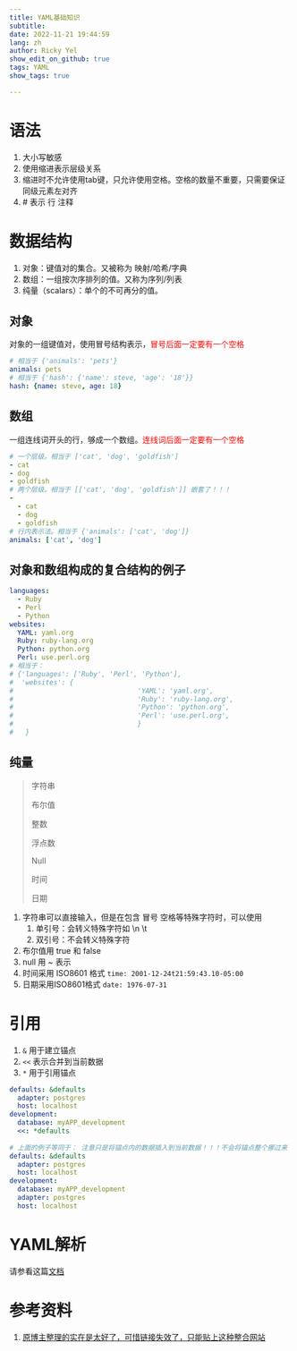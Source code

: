 ```yaml
---
title: YAML基础知识
subtitle: 
date: 2022-11-21 19:44:59
lang: zh
author: Ricky Yel
show_edit_on_github: true
tags: YAML
show_tags: true

---
```


# 语法

1. 大小写敏感
2. 使用缩进表示层级关系
3. 缩进时不允许使用tab键，只允许使用空格。空格的数量不重要，只需要保证同级元素左对齐
4. \# 表示 行 注释

# 数据结构 

1. 对象：键值对的集合。又被称为 映射/哈希/字典
2. 数组：一组按次序排列的值。又称为序列/列表
3. 纯量（scalars）：单个的不可再分的值。

## 对象

对象的一组键值对，使用冒号结构表示，<font color =red>冒号后面一定要有一个空格</font>

```yaml
# 相当于 {'animals': 'pets'}
animals: pets
# 相当于 {'hash': {'name': steve, 'age': '18'}}
hash: {name: steve, age: 18}
```

## 数组

一组连线词开头的行，够成一个数组。<font color =red>连线词后面一定要有一个空格</font>

```yaml
# 一个层级。相当于 ['cat', 'dog', 'goldfish']
- cat
- dog
- goldfish
# 两个层级。相当于 [['cat', 'dog', 'goldfish']] 嵌套了！！！
- 
  - cat
  - dog
  - goldfish
# 行内表示法。相当于 {'animals': ['cat', 'dog']}
animals: ['cat', 'dog']
```

## 对象和数组构成的复合结构的例子

```yaml
languages:
  - Ruby
  - Perl
  - Python
websites:
  YAML: yaml.org
  Ruby: ruby-lang.org
  Python: python.org
  Perl: use.perl.org
# 相当于：
# {'languages': ['Ruby', 'Perl', 'Python'], 
#  'websites': {
#								'YAML': 'yaml.org',
#								'Ruby': 'ruby-lang.org',
#								'Python': 'python.org',
#								'Perl': 'use.perl.org',
#								}
#	}
```

## 纯量

> 字符串
>
> 布尔值
>
> 整数
>
> 浮点数
>
> Null
>
> 时间
>
> 日期

1. 字符串可以直接输入，但是在包含 冒号 空格等特殊字符时，可以使用
   1. 单引号：会转义特殊字符如 \n \t
   2. 双引号：不会转义特殊字符
2. 布尔值用 true 和 false
3. null 用 ~ 表示
4. 时间采用 ISO8601 格式 `time: 2001-12-24t21:59:43.10-05:00`
5. 日期采用ISO8601格式 `date: 1976-07-31`

# 引用

1. `&` 用于建立锚点
2. `<<` 表示合并到当前数据
3. `*` 用于引用锚点

```yaml
defaults: &defaults
  adapter: postgres
  host: localhost
development:
  database: myAPP_development
  <<: *defaults
  
# 上面的例子等同于： 注意只是将锚点内的数据插入到当前数据！！！不会将锚点整个挪过来
defaults: &defaults
  adapter: postgres
  host: localhost
development:
  database: myAPP_development
  adapter: postgres
  host: localhost
```

# YAML解析

请参看这篇[文档](./YAML解析.md)

# 参考资料

1. [原博主整理的实在是太好了，可惜链接失效了，只能贴上这种整合网站](https://icode.best/i/53185730348916)

